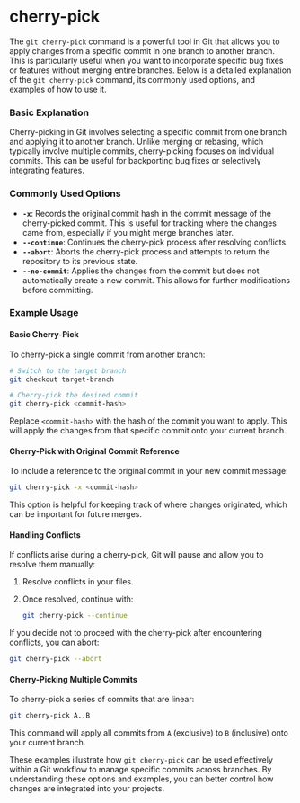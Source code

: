 # cherry-pick

The `git cherry-pick` command is a powerful tool in Git that allows you to apply changes from a specific commit in one branch to another branch. This is particularly useful when you want to incorporate specific bug fixes or features without merging entire branches. Below is a detailed explanation of the `git cherry-pick` command, its commonly used options, and examples of how to use it.

### Basic Explanation

Cherry-picking in Git involves selecting a specific commit from one branch and applying it to another branch. Unlike merging or rebasing, which typically involve multiple commits, cherry-picking focuses on individual commits. This can be useful for backporting bug fixes or selectively integrating features.

### Commonly Used Options

* **`-x`**: Records the original commit hash in the commit message of the cherry-picked commit. This is useful for tracking where the changes came from, especially if you might merge branches later.
* **`--continue`**: Continues the cherry-pick process after resolving conflicts.
* **`--abort`**: Aborts the cherry-pick process and attempts to return the repository to its previous state.
* **`--no-commit`**: Applies the changes from the commit but does not automatically create a new commit. This allows for further modifications before committing.

### Example Usage

#### Basic Cherry-Pick

To cherry-pick a single commit from another branch:

```bash
# Switch to the target branch
git checkout target-branch

# Cherry-pick the desired commit
git cherry-pick <commit-hash>
```

Replace `<commit-hash>` with the hash of the commit you want to apply. This will apply the changes from that specific commit onto your current branch.

#### Cherry-Pick with Original Commit Reference

To include a reference to the original commit in your new commit message:

```bash
git cherry-pick -x <commit-hash>
```

This option is helpful for keeping track of where changes originated, which can be important for future merges.

#### Handling Conflicts

If conflicts arise during a cherry-pick, Git will pause and allow you to resolve them manually:

1. Resolve conflicts in your files.
2.  Once resolved, continue with:

    ```bash
    git cherry-pick --continue
    ```

If you decide not to proceed with the cherry-pick after encountering conflicts, you can abort:

```bash
git cherry-pick --abort
```

#### Cherry-Picking Multiple Commits

To cherry-pick a series of commits that are linear:

```bash
git cherry-pick A..B
```

This command will apply all commits from `A` (exclusive) to `B` (inclusive) onto your current branch.

These examples illustrate how `git cherry-pick` can be used effectively within a Git workflow to manage specific commits across branches. By understanding these options and examples, you can better control how changes are integrated into your projects.
